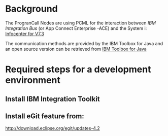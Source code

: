# Background
The ProgranCall Nodes are using PCML for the interaction between *IBM Integration Bus* (or App Connect Enterprise -ACE) and the System i:
[Infocenter for V7.3](https://www.ibm.com/support/knowledgecenter/en/ssw_ibm_i_73/rzahh/rzahhxmlmain.htm)

The communication methods are provided by the IBM Toolbox for Java and an open source version can be retrieved from [IBM Toolbox for Java](http://jt400.sourceforge.net/)


# Required steps for a development environment

## Install IBM Integration Toolkit

## Install eGit feature from:
http://download.eclipse.org/egit/updates-4.2
